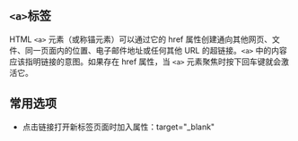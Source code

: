 ## `<a>`标签
HTML `<a>` 元素（或称锚元素）可以通过它的 href 属性创建通向其他网页、文件、同一页面内的位置、电子邮件地址或任何其他 URL 的超链接。`<a>` 中的内容应该指明链接的意图。如果存在 href 属性，当 `<a>` 元素聚焦时按下回车键就会激活它。

## 常用选项
+   点击链接打开新标签页面时加入属性：target="_blank"